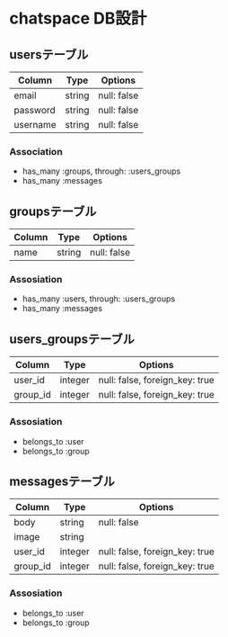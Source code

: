 # chatspace DB設計
## usersテーブル
|Column|Type|Options|
|------|----|-------|
|email|string|null: false|
|password|string|null: false|
|username|string|null: false|
### Association
- has_many :groups,  through:  :users_groups
- has_many :messages

## groupsテーブル
|Column|Type|Options|
|------|----|-------|
|name|string|null: false|
### Assosiation
- has_many :users,  through:  :users_groups
- has_many :messages

## users_groupsテーブル
|Column|Type|Options|
|------|----|-------|
|user_id|integer|null: false,  foreign_key: true|
|group_id|integer|null: false,  foreign_key: true|
### Assosiation
- belongs_to :user
- belongs_to :group

## messagesテーブル
|Column|Type|Options|
|------|----|-------|
|body|string|null: false|
|image|string||
|user_id|integer|null: false,  foreign_key: true|
|group_id|integer|null: false,  foreign_key: true|
### Assosiation
- belongs_to :user
- belongs_to :group